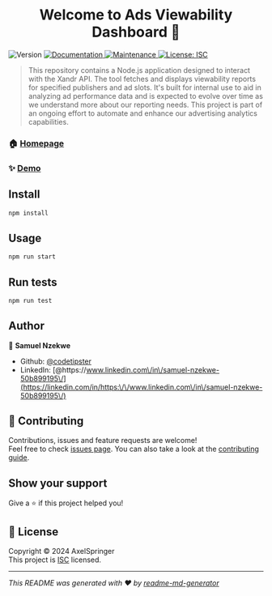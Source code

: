 <h1 align="center">Welcome to Ads Viewability Dashboard 👋</h1>
<p>
  <img alt="Version" src="https://img.shields.io/badge/version-1.0.0-blue.svg?cacheSeconds=2592000" />
  <a href="https://docs.google.com/document/d/1NURr-SyYC_FIC7IXj2VUmuzDkGaFzf4BgmdJ6-sbEuE/edit" target="_blank">
    <img alt="Documentation" src="https://img.shields.io/badge/documentation-yes-brightgreen.svg" />
  </a>
  <a href="https://github.com/codetipster/xandr-report-tool/graphs/commit-activity" target="_blank">
    <img alt="Maintenance" src="https://img.shields.io/badge/Maintained%3F-yes-green.svg" />
  </a>
  <a href="https://github.com/codetipster/xandr-report-tool/blob/master/LICENSE" target="_blank">
    <img alt="License: ISC" src="https://img.shields.io/github/license/codetipster/Ads Viewability Dashboard" />
  </a>
</p>

> This repository contains a Node.js application designed to interact with the Xandr API. The tool fetches and displays viewability reports for specified publishers and ad slots. It's built for internal use to aid in analyzing ad performance data and is expected to evolve over time as we understand more about our reporting needs. This project is part of an ongoing effort to automate and enhance our advertising analytics capabilities.

### 🏠 [Homepage](https://github.com/codetipster/xandr-report-tool#readme)

### ✨ [Demo](https://google.com/me)

## Install

```sh
npm install
```

## Usage

```sh
npm run start
```

## Run tests

```sh
npm run test
```

## Author

👤 **Samuel Nzekwe**

* Github: [@codetipster](https://github.com/codetipster)
* LinkedIn: [@https:\/\/www.linkedin.com\/in\/samuel-nzekwe-50b899195\/](https://linkedin.com/in/https:\/\/www.linkedin.com\/in\/samuel-nzekwe-50b899195\/)

## 🤝 Contributing

Contributions, issues and feature requests are welcome!<br />Feel free to check [issues page](https://github.com/codetipster/xandr-report-tool/issues). You can also take a look at the [contributing guide](https://github.com/codetipster/xandr-report-tool/blob/master/CONTRIBUTING.md).

## Show your support

Give a ⭐️ if this project helped you!

## 📝 License

Copyright © 2024 AxelSpringer <br />
This project is [ISC](https://github.com/codetipster/xandr-report-tool/blob/master/LICENSE) licensed.

***
_This README was generated with ❤️ by [readme-md-generator](https://github.com/kefranabg/readme-md-generator)_